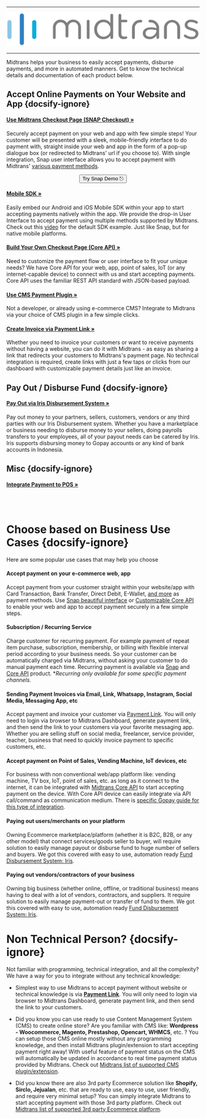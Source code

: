 <hr>

[![Midtrans Logo](/asset/image/main/midtrans-logo.svg ':size=220')](https://midtrans.com)<hr>

Midtrans helps your business to easily accept payments, disburse payments, and more in automated manners. Get to know the technical details and documentation of each product below.

<!-- TODO: add more image for each product so it doesn't look to plain? -->
## Accept Online Payments on Your Website and App {docsify-ignore}

<div class="my-card">

#### [Use Midtrans Checkout Page (SNAP Checkout) &#187;](/en/snap/overview.md#overview)
Securely accept payment on your web and app with few simple steps! Your customer will be presented with a sleek, mobile-friendly interface to do payment with, straight inside your web and app in the form of a pop-up dialogue box (or redirected to Midtrans' url if you choose to). With single integration, Snap user interface allows you to accept payment with Midtrans' [various payment methods](https://midtrans.com/payments).
<br>
<p style="text-align: center;">
  <button onclick="
  event.target.innerText = `Processing...`;
  fetch(`https://cors-anywhere.herokuapp.com/https://midtrans.com/api/request_snap_token`)
    .then(res=>res.json())
    .then(res=>{
      let snapToken = res.token;
      snap.pay(snapToken,{
        onSuccess: function(res){ console.log('Snap result:',res) },
        onPending: function(res){ console.log('Snap result:',res) },
        onError: function(res){ console.log('Snap result:',res) },
      });
    })
    .catch( e=>{ console.error(e); window.open('https://demo.midtrans.com', '_blank'); } )
    .finally( e=>{ event.target.innerText = `Pay with Snap &#9099;` })
  " class="my-btn">Try Snap Demo &#9099;</button>
</p>
</div>

<div class="my-card">

#### [Mobile SDK &#187;](https://mobile-docs.midtrans.com)
Easily embed our Android and iOS Mobile SDK within your app to start accepting payments natively within the app. We provide the drop-in User Interface to accept payment using multiple methods supported by Midtrans. Check out this [video](https://www.youtube.com/watch?v=EefsTMXCscg) for the default SDK example. Just like Snap, but for native mobile platforms.
</div>

<div class="my-card">

#### [Build Your Own Checkout Page (Core API) &#187;](/en/core-api/overview.md)
Need to customize the payment flow or user interface to fit your unique needs? We have Core API for your web, app, point of sales, IoT (or any internet-capable device) to connect with us and start accepting payments. Core API uses the familiar REST API standard with JSON-based payload.
</div>

<div class="my-card">

#### [Use CMS Payment Plugin &#187;](/en/snap/with-plugins.md)
Not a developer, or already using e-commerce CMS? Integrate to Midtrans via your choice of CMS plugin in a few simple clicks. 
</div>

<div class="my-card">

#### [Create Invoice via Payment Link &#187;](/en/payment-link/overview.md)
Whether you need to invoice your customers or want to receive payments without having a website, you can do it with Midtrans - as easy as sharing a link that redirects your customers to Midtrans's payment page. No technical integration is required, create links with just a few taps or clicks from our dashboard with customizable payment details just like an invoice.
</div>

## Pay Out / Disburse Fund {docsify-ignore}

<div class="my-card">

#### [Pay Out via Iris Disbursement System &#187;](https://iris-docs.midtrans.com/)

Pay out money to your partners, sellers, customers, vendors or any third parties with our Iris Disbursement system. Whether you have a marketplace or business needing to disburse money to your sellers, doing payrolls transfers to your employees, all of your payout needs can be catered by Iris. Iris supports disbursing money to Gopay accounts or any kind of bank accounts in Indonesia.
</div>

## Misc {docsify-ignore}

<!-- TODO: write this page -->
<div class="my-card">

<!-- #### [Integrate Payment to POS &#187;](/en/pos/overview.md) -->
#### [Integrate Payment to POS &#187;](#accept-payment-on-point-of-sales-vending-machine-iot-devices-etc)
</div>

<br> <br>


# Choose based on Business Use Cases {docsify-ignore}

Here are some popular use cases that may help you choose

#### Accept payment on your e-commerce web, app

Accept payment from your customer straight within your website/app with Card Transaction, Bank Transfer, Direct Debit, E-Wallet, [and more](https://midtrans.com/payments) as payment methods. Use [Snap beautiful interface](/en/snap/overview.md) or [Customizable Core API](/en/core-api/overview.md) to enable your web and app to accept payment securely in a few simple steps.

#### Subscription / Recurring Service

Charge customer for recurring payment. For example payment of repeat item purchase, subscription, membership, or billing with flexible interval period according to your business needs. So your customer can be automatically charged via Midtrans, without asking your customer to do manual payment each time. Recurring payment is available via [Snap](/en/snap/advanced-feature.md#recurring-subscription-card-transaction) and [Core API](/en/core-api/advanced-features.md#recurringone-click-transaction) product. \**Recurring only available for some specific payment channels*.

#### Sending Payment Invoices via Email, Link, Whatsapp, Instagram, Social Media, Messaging App, etc
<!-- <TODO: elaborate payment link or maybe also selly?> -->
Accept payment and invoice your customer via [Payment Link](/en/payment-link/overview.md). You will only need to login via browser to Midtrans Dashboard, generate payment link, and then send the link to your customers via your favorite messaging app. Whether you are selling stuff on social media, freelancer, service provider, teacher, business that need to quickly invoice payment to specific customers, etc.

#### Accept payment on Point of Sales, Vending Machine, IoT devices, etc

For business with non conventional web/app platform like: vending machine, TV box, IoT, point of sales, etc. as long as it connect to the internet, it can be integrated with [Midtrans Core API](/en/core-api/overview.md) to start accepting payment on the device. With Core API device can easily integrate via API call/command as communication medium. There is [specific Gopay guide for this type of integration](https://midtrans-advanced-faq.netlify.com/#/partner-gopay-pos).

#### Paying out users/merchants on your platform
<!-- <TODO: elaborate iris> -->
Owning Ecommerce marketplace/platform (whether it is B2C, B2B, or any other model) that connect services/goods seller to buyer, will require solution to easily manage payout or disburse fund to huge number of sellers and buyers. We got this covered with easy to use, automation ready [Fund Disbursement System: Iris](https://midtrans.com/iris).

#### Paying out vendors/contractors of your business
<!-- <TODO: elaborate iris> -->
Owning big business (whether online, offline, or traditional business) means having to deal with a lot of vendors, contractors, and suppliers. It require solution to easily manage payment-out or transfer of fund to them. We got this covered with easy to use, automation ready [Fund Disbursement System: Iris](https://midtrans.com/iris).

<!-- < TODO:Add More Use Case> -->
<!-- Case Topup -->

# Non Technical Person? {docsify-ignore}

<!-- <TODO: elaborate plugin, payment link, or snap plugin for non-dev reader> -->

Not familiar with programming, technical integration, and all the complexity? We have a way for you to integrate without any technical knowledge:

- Simplest way to use Midtrans to accept payment without website or technical knowledge is via [**Payment Link**](/en/payment-link/overview.md). You will only need to login via browser to Midtrans Dashboard, generate payment link, and then send the link to your customers.

- Did you know you can use ready to use Content Management System (CMS) to create online store? Are you familiar with CMS like: **Wordpress - Woocommerce, Magento, Prestashop, Opencart, WHMCS**, etc. ? You can setup those CMS online mostly without any programming knowledge, and then install Midtrans plugin/extension to start accepting payment right away! With useful feature of payment status on the CMS will automatically be updated in accordance to real time payment status provided by Midtrans. Check out [Midtrans list of supported CMS plugin/extension](/en/snap/with-plugins.md).

- Did you know there are also 3rd party Ecommerce solution like **Shopify, Sirclo, Jejualan**, etc. that are ready to use, easy to use, user friendly, and require very minimal setup? You can simply integrate Midtrans to start accepting payment with those 3rd party platform. Check out [Midtrans list of supported 3rd party Ecommerce platform](/en/snap/platform/overview.md).